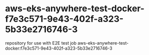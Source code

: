 # aws-eks-anywhere-test-docker-f7e3c571-9e43-402f-a323-5b33e2716746-3
repository for use with E2E test job aws-eks-anywhere-test-docker:f7e3c571-9e43-402f-a323-5b33e2716746-3

